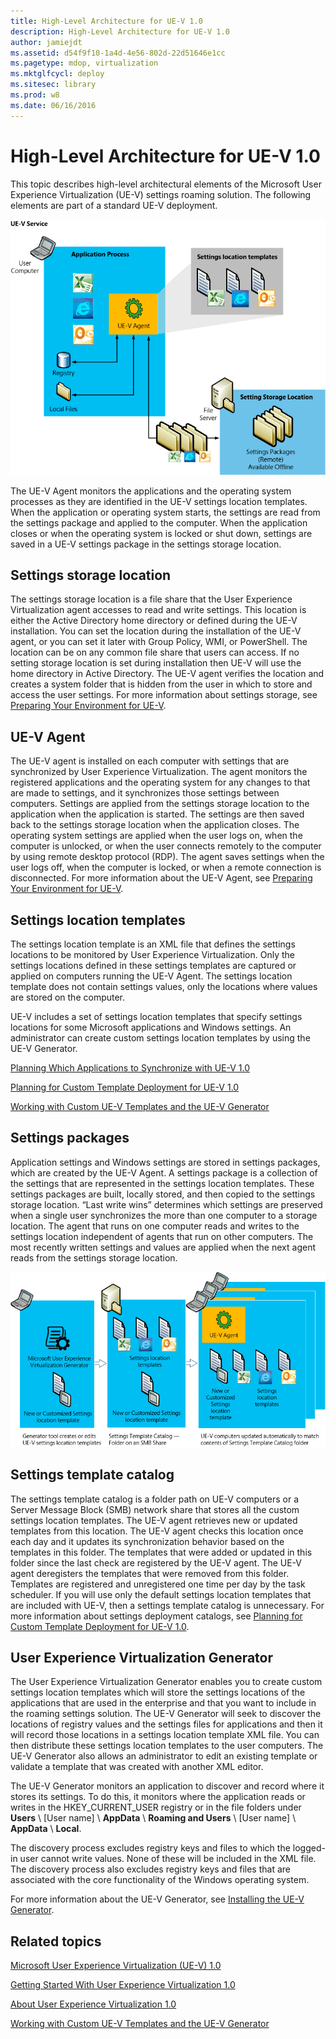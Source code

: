 ```yaml
---
title: High-Level Architecture for UE-V 1.0
description: High-Level Architecture for UE-V 1.0
author: jamiejdt
ms.assetid: d54f9f10-1a4d-4e56-802d-22d51646e1cc
ms.pagetype: mdop, virtualization
ms.mktglfcycl: deploy
ms.sitesec: library
ms.prod: w8
ms.date: 06/16/2016
---
```



# High-Level Architecture for UE-V 1.0


This topic describes high-level architectural elements of the Microsoft User Experience Virtualization (UE-V) settings roaming solution. The following elements are part of a standard UE-V deployment.

![ue-v agent architectural diagram](images/ue-vagentarchitecturaldiagram.gif)

The UE-V Agent monitors the applications and the operating system processes as they are identified in the UE-V settings location templates. When the application or operating system starts, the settings are read from the settings package and applied to the computer. When the application closes or when the operating system is locked or shut down, settings are saved in a UE-V settings package in the settings storage location.

## Settings storage location


The settings storage location is a file share that the User Experience Virtualization agent accesses to read and write settings. This location is either the Active Directory home directory or defined during the UE-V installation. You can set the location during the installation of the UE-V agent, or you can set it later with Group Policy, WMI, or PowerShell. The location can be on any common file share that users can access. If no setting storage location is set during installation then UE-V will use the home directory in Active Directory. The UE-V agent verifies the location and creates a system folder that is hidden from the user in which to store and access the user settings. For more information about settings storage, see [Preparing Your Environment for UE-V](preparing-your-environment-for-ue-v.md).

## UE-V Agent


The UE-V agent is installed on each computer with settings that are synchronized by User Experience Virtualization. The agent monitors the registered applications and the operating system for any changes to that are made to settings, and it synchronizes those settings between computers. Settings are applied from the settings storage location to the application when the application is started. The settings are then saved back to the settings storage location when the application closes. The operating system settings are applied when the user logs on, when the computer is unlocked, or when the user connects remotely to the computer by using remote desktop protocol (RDP). The agent saves settings when the user logs off, when the computer is locked, or when a remote connection is disconnected. For more information about the UE-V Agent, see [Preparing Your Environment for UE-V](preparing-your-environment-for-ue-v.md).

## <a href="" id="bkmk-settingslocationtemplate"></a>Settings location templates


The settings location template is an XML file that defines the settings locations to be monitored by User Experience Virtualization. Only the settings locations defined in these settings templates are captured or applied on computers running the UE-V Agent. The settings location template does not contain settings values, only the locations where values are stored on the computer.

UE-V includes a set of settings location templates that specify settings locations for some Microsoft applications and Windows settings. An administrator can create custom settings location templates by using the UE-V Generator.

[Planning Which Applications to Synchronize with UE-V 1.0](planning-which-applications-to-synchronize-with-ue-v-10.md)

[Planning for Custom Template Deployment for UE-V 1.0](planning-for-custom-template-deployment-for-ue-v-10.md)

[Working with Custom UE-V Templates and the UE-V Generator](working-with-custom-ue-v-templates-and-the-ue-v-generator.md)

## Settings packages


Application settings and Windows settings are stored in settings packages, which are created by the UE-V Agent. A settings package is a collection of the settings that are represented in the settings location templates. These settings packages are built, locally stored, and then copied to the settings storage location. “Last write wins” determines which settings are preserved when a single user synchronizes the more than one computer to a storage location. The agent that runs on one computer reads and writes to the settings location independent of agents that run on other computers. The most recently written settings and values are applied when the next agent reads from the settings storage location.

![ue-v generator process](images/ue-vgeneratorprocess.gif)

## Settings template catalog


The settings template catalog is a folder path on UE-V computers or a Server Message Block (SMB) network share that stores all the custom settings location templates. The UE-V agent retrieves new or updated templates from this location. The UE-V agent checks this location once each day and it updates its synchronization behavior based on the templates in this folder. The templates that were added or updated in this folder since the last check are registered by the UE-V agent. The UE-V agent deregisters the templates that were removed from this folder. Templates are registered and unregistered one time per day by the task scheduler. If you will use only the default settings location templates that are included with UE-V, then a settings template catalog is unnecessary. For more information about settings deployment catalogs, see [Planning for Custom Template Deployment for UE-V 1.0](planning-for-custom-template-deployment-for-ue-v-10.md).

## User Experience Virtualization Generator


The User Experience Virtualization Generator enables you to create custom settings location templates which will store the settings locations of the applications that are used in the enterprise and that you want to include in the roaming settings solution. The UE-V Generator will seek to discover the locations of registry values and the settings files for applications and then it will record those locations in a settings location template XML file. You can then distribute these settings location templates to the user computers. The UE-V Generator also allows an administrator to edit an existing template or validate a template that was created with another XML editor.

The UE-V Generator monitors an application to discover and record where it stores its settings. To do this, it monitors where the application reads or writes in the HKEY\_CURRENT\_USER registry or in the file folders under **Users** \\ \[User name\] \\ **AppData** \\ **Roaming and Users** \\ \[User name\] \\ **AppData** \\ **Local**.

The discovery process excludes registry keys and files to which the logged-in user cannot write values. None of these will be included in the XML file. The discovery process also excludes registry keys and files that are associated with the core functionality of the Windows operating system.

For more information about the UE-V Generator, see [Installing the UE-V Generator](installing-the-ue-v-generator.md).

## Related topics


[Microsoft User Experience Virtualization (UE-V) 1.0](index.md)

[Getting Started With User Experience Virtualization 1.0](getting-started-with-user-experience-virtualization-10.md)

[About User Experience Virtualization 1.0](about-user-experience-virtualization-10.md)

[Working with Custom UE-V Templates and the UE-V Generator](working-with-custom-ue-v-templates-and-the-ue-v-generator.md)

 

 





